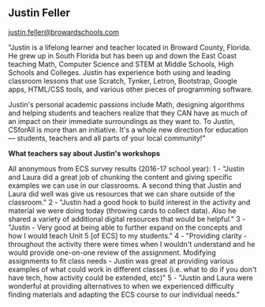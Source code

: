 ## Justin Feller

[justin.feller@browardschools.com](mailto:justin.feller@browardschools.com)

"Justin is a lifelong learner and teacher located in Broward County, Florida. He grew up in South Florida but has been up and down the East Coast teaching Math, Computer Science and STEM at Middle Schools, High Schools and Colleges. Justin has experience both using and leading classroom lessons that use Scratch, Tynker, Letron, Bootstrap, Google apps, HTML/CSS tools, and various other pieces of programming software.

Justin's personal academic passions include Math, designing algorithms and helping students and teachers realize that they CAN have as much of an impact on their immediate surroundings as they want to. To Justin, CSforAll is more than an initiative. It's a whole new direction for education — students, teachers and all parts of your local community!"

**What teachers say about Justin's workshops**

All anonymous from ECS survey results (2016-17 school year):
1 - "Justin and Laura did a great job of chunking the content and giving specific examples we can use in our classrooms. A second thing that Justin and Laura did well was give us resources that we can share outside of the classroom."
2 - "Justin had a good hook to build interest in the activity and material we were doing today (throwing cards to collect data). Also he shared a variety of additional digital resources that would be helpful."
3 - "Justin - Very good at being able to further expand on the concepts and how I would teach Unit 5 [of ECS] to my students."
4 - "Providing clarity - throughout the activity there were times when I wouldn't understand and he would provide one-on-one review of the assignment. Modifying assignments to fit class needs - Justin was great at providing various examples of what could work in different classes (i.e. what to do if you don't have tech, how activity could be extended, etc)"
5 - "Justin and Laura were wonderful at providing alternatives to when we experienced difficulty finding materials and adapting the ECS course to our individual needs."
